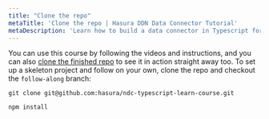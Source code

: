 ```yaml
---
title: "Clone the repo"
metaTitle: 'Clone the repo | Hasura DDN Data Connector Tutorial'
metaDescription: 'Learn how to build a data connector in Typescript for Hasura DDN'
---
```


You can use this course by following the videos and instructions, and you can also
[clone the finished repo](https://github.com/hasura/ndc-typescript-learn-course) to see it in action straight away
too. To set up a skeleton project and follow on your own, clone the repo and checkout the `follow-along` branch:

```shell
git clone git@github.com:hasura/ndc-typescript-learn-course.git
```

```shell
npm install
```

